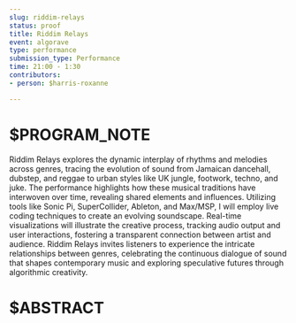 ```yaml
---
slug: riddim-relays
status: proof
title: Riddim Relays
event: algorave
type: performance
submission_type: Performance
time: 21:00 - 1:30
contributors:
- person: $harris-roxanne

---
```


# $PROGRAM_NOTE

Riddim Relays explores the dynamic interplay of rhythms and melodies across
genres, tracing the evolution of sound from Jamaican dancehall, dubstep, and
reggae to urban styles like UK jungle, footwork, techno, and juke. The
performance highlights how these musical traditions have interwoven over time,
revealing shared elements and influences.
Utilizing tools like Sonic Pi, SuperCollider, Ableton, and Max/MSP, I will employ live
coding techniques to create an evolving soundscape. Real-time visualizations will
illustrate the creative process, tracking audio output and user interactions,
fostering a transparent connection between artist and audience.
Riddim Relays invites listeners to experience the intricate relationships between
genres, celebrating the continuous dialogue of sound that shapes contemporary
music and exploring speculative futures through algorithmic creativity.

# $ABSTRACT



